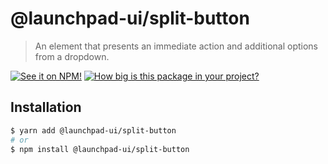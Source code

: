 # @launchpad-ui/split-button

> An element that presents an immediate action and additional options from a dropdown.

[![See it on NPM!](https://img.shields.io/npm/v/@launchpad-ui/split-button?style=for-the-badge)](https://www.npmjs.com/package/@launchpad-ui/split-button)
[![How big is this package in your project?](https://img.shields.io/bundlephobia/minzip/@launchpad-ui/split-button?style=for-the-badge)](https://bundlephobia.com/result?p=@launchpad-ui/split-button)

## Installation

```sh
$ yarn add @launchpad-ui/split-button
# or
$ npm install @launchpad-ui/split-button
```
